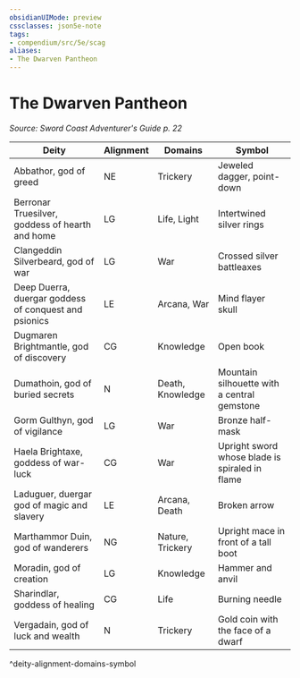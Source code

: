 ```yaml
---
obsidianUIMode: preview
cssclasses: json5e-note
tags:
- compendium/src/5e/scag
aliases:
- The Dwarven Pantheon
---
```

# The Dwarven Pantheon
*Source: Sword Coast Adventurer's Guide p. 22* 

| Deity | Alignment | Domains | Symbol |
|-------|-----------|---------|--------|
| Abbathor, god of greed | NE | Trickery | Jeweled dagger, point-down |
| Berronar Truesilver, goddess of hearth and home | LG | Life, Light | Intertwined silver rings |
| Clangeddin Silverbeard, god of war | LG | War | Crossed silver battleaxes |
| Deep Duerra, duergar goddess of conquest and psionics | LE | Arcana, War | Mind flayer skull |
| Dugmaren Brightmantle, god of discovery | CG | Knowledge | Open book |
| Dumathoin, god of buried secrets | N | Death, Knowledge | Mountain silhouette with a central gemstone |
| Gorm Gulthyn, god of vigilance | LG | War | Bronze half-mask |
| Haela Brightaxe, goddess of war-luck | CG | War | Upright sword whose blade is spiraled in flame |
| Laduguer, duergar god of magic and slavery | LE | Arcana, Death | Broken arrow |
| Marthammor Duin, god of wanderers | NG | Nature, Trickery | Upright mace in front of a tall boot |
| Moradin, god of creation | LG | Knowledge | Hammer and anvil |
| Sharindlar, goddess of healing | CG | Life | Burning needle |
| Vergadain, god of luck and wealth | N | Trickery | Gold coin with the face of a dwarf |
^deity-alignment-domains-symbol